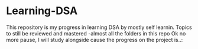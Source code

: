 # Learning-DSA
This repository is my progress in learning DSA by mostly self learnin.
Topics to still be reviewed and mastered 
    -almost all the folders in this repo
Ok no more pause, I will study alongside cause the progress on the project is..:
